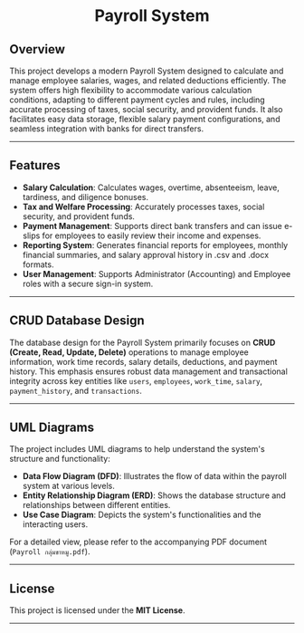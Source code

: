 <h1 align="center"\>Payroll System</h1>

## Overview

This project develops a modern Payroll System designed to calculate and manage employee salaries, wages, and related deductions efficiently. The system offers high flexibility to accommodate various calculation conditions, adapting to different payment cycles and rules, including accurate processing of taxes, social security, and provident funds. It also facilitates easy data storage, flexible salary payment configurations, and seamless integration with banks for direct transfers.

---

## Features

  * **Salary Calculation**: Calculates wages, overtime, absenteeism, leave, tardiness, and diligence bonuses.
  * **Tax and Welfare Processing**: Accurately processes taxes, social security, and provident funds.
  * **Payment Management**: Supports direct bank transfers and can issue e-slips for employees to easily review their income and expenses.
  * **Reporting System**: Generates financial reports for employees, monthly financial summaries, and salary approval history in .csv and .docx formats.
  * **User Management**: Supports Administrator (Accounting) and Employee roles with a secure sign-in system.

---

## CRUD Database Design

The database design for the Payroll System primarily focuses on **CRUD (Create, Read, Update, Delete)** operations to manage employee information, work time records, salary details, deductions, and payment history. This emphasis ensures robust data management and transactional integrity across key entities like `users`, `employees`, `work_time`, `salary`, `payment_history`, and `transactions`.

---

## UML Diagrams

The project includes UML diagrams to help understand the system's structure and functionality:

  * **Data Flow Diagram (DFD)**: Illustrates the flow of data within the payroll system at various levels.
  * **Entity Relationship Diagram (ERD)**: Shows the database structure and relationships between different entities.
  * **Use Case Diagram**: Depicts the system's functionalities and the interacting users.

For a detailed view, please refer to the accompanying PDF document (`Payroll กลุ่มขาหมู.pdf`).

---

## License

This project is licensed under the **MIT License**.

---
